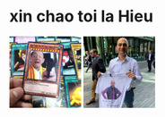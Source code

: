 <html>
<head>
  <title>huynhvanhieu</title>
 <head>
<h1>xin chao toi la Hieu</h1>
  <body>
    <img src="ntt.jpg" alt="Nha tien tri" width="128" height="128">

<img src="meme.jpg" alt="meme" style="width:128px;height:128px;">

</body>
</html>
